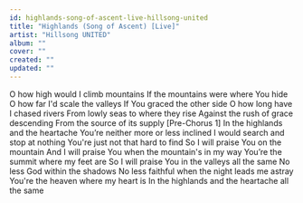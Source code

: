 ```yaml
---
id: highlands-song-of-ascent-live-hillsong-united
title: "Highlands (Song of Ascent) [Live]"
artist: "Hillsong UNITED"
album: ""
cover: ""
created: ""
updated: ""
---
```


O how high would I climb mountains
If the mountains were where You hide
O how far I'd scale the valleys
If You graced the other side
O how long have I chased rivers
From lowly seas to where they rise
Against the rush of grace descending
From the source of its supply
[Pre-Chorus 1]
In the highlands and the heartache
You’re neither more or less inclined
I would search and stop at nothing
You're just not that hard to find
So I will praise You on the mountain
And I will praise You when the mountain's in my way
You’re the summit where my feet are
So I will praise You in the valleys all the same
No less God within the shadows
No less faithful when the night leads me astray
You're the heaven where my heart is
In the highlands and the heartache all the same